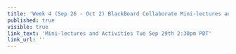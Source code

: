 ```yaml
---
title: 'Week 4 (Sep 26 - Oct 2) BlackBoard Collaborate Mini-lectures and Activities'
published: true
visible: true
link_text: 'Mini-lectures and Activities Tue Sep 29th 2:30pm PDT'
link_url: ''
---
```

